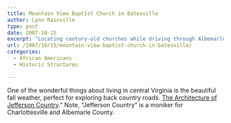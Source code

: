 ```yaml
---
title: Mountain View Baptist Church in Batesville
author: Lynn Rainville
type: post
date: 2007-10-15
excerpt: "Locating century-old churches while driving through Albemarle's scenic country roads...."
url: /2007/10/15/mountain-view-baptist-church-in-batesville/
categories:
  - African Americans
  - Historic Structures

---
```

One of the wonderful things about living in central Virginia is the beautiful fall weather, perfect for exploring back country roads. [The Architecture of Jefferson Country](http://www.locohistory.org/blog/?attachment_id=161).&#8221; Note, &#8220;Jefferson Country&#8221; is a moniker for Charlottesville and Albemarle County.
